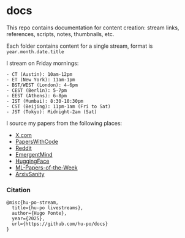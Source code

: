 # docs

This repo contains documentation for content creation: stream links, references, scripts, notes, thumbnails, etc.

Each folder contains content for a single stream, format is `year.month.date.title`

I stream on Friday mornings:

```
- CT (Austin): 10am-12pm
- ET (New York): 11am-1pm
- BST/WEST (London): 4-6pm
- CEST (Berlin): 5-7pm
- EEST (Athens): 6-8pm
- IST (Mumbai): 8:30-10:30pm
- CST (Beijing): 11pm-1am (Fri to Sat)
- JST (Tokyo): Midnight-2am (Sat)
```

I source my papers from the following places:

- [X.com](https://x.com/i/lists/1653485531546767361)
- [PapersWithCode](https://paperswithcode.com/)
- [Reddit](https://www.reddit.com/user/deephugs/m/ml/top/?t=week)
- [EmergentMind](https://www.emergentmind.com/)
- [HuggingFace](https://huggingface.co/papers)
- [ML-Papers-of-the-Week](https://github.com/dair-ai/ML-Papers-of-the-Week)
- [ArxivSanity](http://www.arxiv-sanity.com/)

### Citation

```
@misc{hu-po-stream,
  title={hu-po livestreams},
  author={Hugo Ponte},
  year={2025},
  url={https://github.com/hu-po/docs}
}
